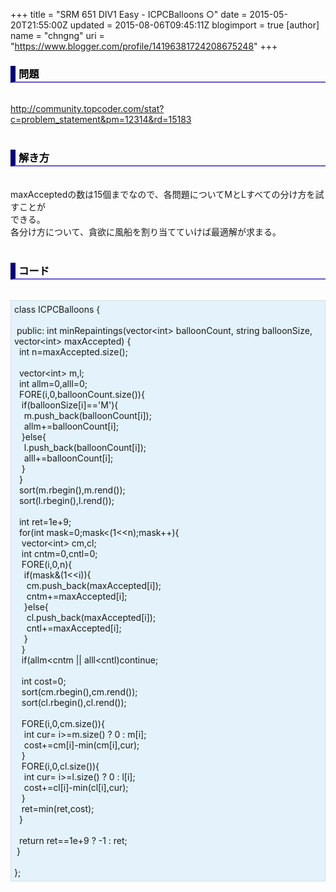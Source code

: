 +++
title = "SRM 651 DIV1 Easy - ICPCBalloons ○"
date = 2015-05-20T21:55:00Z
updated = 2015-08-06T09:45:11Z
blogimport = true 
[author]
	name = "chngng"
	uri = "https://www.blogger.com/profile/14196381724208675248"
+++

<div dir="ltr" style="text-align: left;" trbidi="on"><h3 style="border-bottom: 2px solid slateblue; border-left: 8px solid navy; color: black; padding: 0px 0px 1px 5px;">問題 <br /></h3><br /><a href="http://community.topcoder.com/stat?c=problem_statement&amp;pm=12314&amp;rd=15183" target="_blank">http://community.topcoder.com/stat?c=problem_statement&amp;pm=12314&amp;rd=15183</a><br /><br /><h3 style="border-bottom: 2px solid slateblue; border-left: 8px solid navy; color: black; padding: 0px 0px 1px 5px;">解き方 </h3><br />maxAcceptedの数は15個までなので、各問題についてMとLすべての分け方を試すことが<br />できる。<br />各分け方について、貪欲に風船を割り当てていけば最適解が求まる。<br /><br /><h3 style="border-bottom: 2px solid slateblue; border-left: 8px solid navy; color: black; padding: 0px 0px 1px 5px;">コード </h3><br /><div style="background-color: #e3f2fb; border: 1px dotted #CCCCCC; padding: 5px;">class ICPCBalloons {<br /><br /><span class="Apple-tab-span" style="white-space: pre;"> </span>public: int minRepaintings(vector&lt;int&gt; balloonCount, string balloonSize, vector&lt;int&gt; maxAccepted) {<br /><span class="Apple-tab-span" style="white-space: pre;">  </span>int n=maxAccepted.size();<br /><br /><span class="Apple-tab-span" style="white-space: pre;">  </span>vector&lt;int&gt; m,l;<br /><span class="Apple-tab-span" style="white-space: pre;">  </span>int allm=0,alll=0;<br /><span class="Apple-tab-span" style="white-space: pre;">  </span>FORE(i,0,balloonCount.size()){<br /><span class="Apple-tab-span" style="white-space: pre;">   </span>if(balloonSize[i]=='M'){<br /><span class="Apple-tab-span" style="white-space: pre;">    </span>m.push_back(balloonCount[i]);<br /><span class="Apple-tab-span" style="white-space: pre;">    </span>allm+=balloonCount[i];<br /><span class="Apple-tab-span" style="white-space: pre;">   </span>}else{<br /><span class="Apple-tab-span" style="white-space: pre;">    </span>l.push_back(balloonCount[i]);<br /><span class="Apple-tab-span" style="white-space: pre;">    </span>alll+=balloonCount[i];<br /><span class="Apple-tab-span" style="white-space: pre;">   </span>}<br /><span class="Apple-tab-span" style="white-space: pre;">  </span>}<br /><span class="Apple-tab-span" style="white-space: pre;">  </span>sort(m.rbegin(),m.rend());<br /><span class="Apple-tab-span" style="white-space: pre;">  </span>sort(l.rbegin(),l.rend());<br /><br /><span class="Apple-tab-span" style="white-space: pre;">  </span>int ret=1e+9;<br /><span class="Apple-tab-span" style="white-space: pre;">  </span>for(int mask=0;mask&lt;(1&lt;&lt;n);mask++){<br /><span class="Apple-tab-span" style="white-space: pre;">   </span>vector&lt;int&gt; cm,cl;<br /><span class="Apple-tab-span" style="white-space: pre;">   </span>int cntm=0,cntl=0;<br /><span class="Apple-tab-span" style="white-space: pre;">   </span>FORE(i,0,n){<br /><span class="Apple-tab-span" style="white-space: pre;">    </span>if(mask&amp;(1&lt;&lt;i)){<br /><span class="Apple-tab-span" style="white-space: pre;">     </span>cm.push_back(maxAccepted[i]);<br /><span class="Apple-tab-span" style="white-space: pre;">     </span>cntm+=maxAccepted[i];<br /><span class="Apple-tab-span" style="white-space: pre;">    </span>}else{<br /><span class="Apple-tab-span" style="white-space: pre;">     </span>cl.push_back(maxAccepted[i]);<br /><span class="Apple-tab-span" style="white-space: pre;">     </span>cntl+=maxAccepted[i];<br /><span class="Apple-tab-span" style="white-space: pre;">    </span>}<br /><span class="Apple-tab-span" style="white-space: pre;">   </span>}<br /><span class="Apple-tab-span" style="white-space: pre;">   </span>if(allm&lt;cntm || alll&lt;cntl)continue;<br /><br /><span class="Apple-tab-span" style="white-space: pre;">   </span>int cost=0;<br /><span class="Apple-tab-span" style="white-space: pre;">   </span>sort(cm.rbegin(),cm.rend());<br /><span class="Apple-tab-span" style="white-space: pre;">   </span>sort(cl.rbegin(),cl.rend());<br /><br /><span class="Apple-tab-span" style="white-space: pre;">   </span>FORE(i,0,cm.size()){<br /><span class="Apple-tab-span" style="white-space: pre;">    </span>int cur= i&gt;=m.size() ? 0 : m[i];<br /><span class="Apple-tab-span" style="white-space: pre;">    </span>cost+=cm[i]-min(cm[i],cur);<br /><span class="Apple-tab-span" style="white-space: pre;">   </span>}<br /><span class="Apple-tab-span" style="white-space: pre;">   </span>FORE(i,0,cl.size()){<br /><span class="Apple-tab-span" style="white-space: pre;">    </span>int cur= i&gt;=l.size() ? 0 : l[i];<br /><span class="Apple-tab-span" style="white-space: pre;">    </span>cost+=cl[i]-min(cl[i],cur);<br /><span class="Apple-tab-span" style="white-space: pre;">   </span>}<br /><span class="Apple-tab-span" style="white-space: pre;">   </span>ret=min(ret,cost);<br /><span class="Apple-tab-span" style="white-space: pre;">  </span>}<br /><br /><span class="Apple-tab-span" style="white-space: pre;">  </span>return ret==1e+9 ? -1 : ret;<br /><span class="Apple-tab-span" style="white-space: pre;"> </span>}<br /><br />};</div></div>
